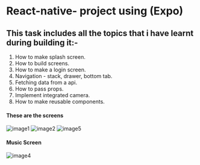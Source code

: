 # React-native- project using (Expo)

## This task includes all the topics that i have learnt during building it:-

1. How to make splash screen.
2. How to build screens.
3. How to make a login screen.
4. Navigation - stack, drawer, bottom tab.
5. Fetching data from a api.
6. How to pass props.
7. Implement integrated camera.
8. How to make reusable components.

#### These are the screens

![image1](./images/image1.jpeg) ![image2](./images/image2.jpeg) ![image5](./images/image5.png)

#### Music Screen

![image4](./images/image4.jpeg)
